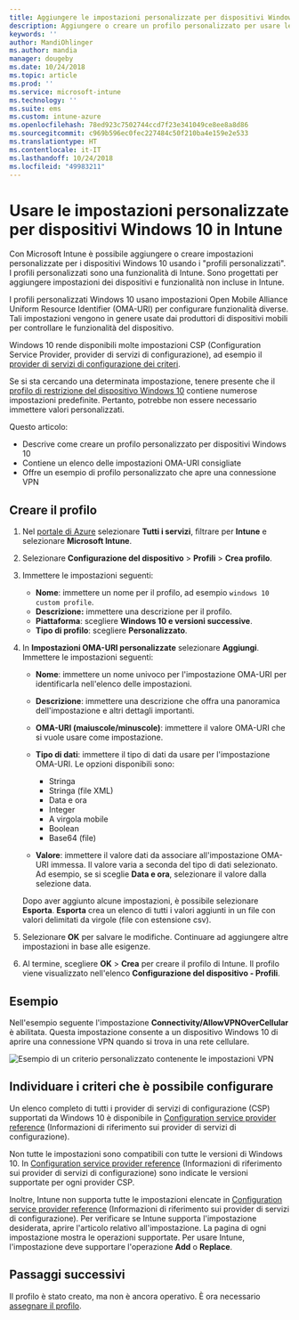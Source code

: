 ```yaml
---
title: Aggiungere le impostazioni personalizzate per dispositivi Windows 10 in Microsoft Intune - Azure | Microsoft Docs
description: Aggiungere o creare un profilo personalizzato per usare le impostazioni OMA-URI per i dispositivi che eseguono Windows 10 in Microsoft Intune. Usare un profilo personalizzato per aggiungere le impostazioni personalizzate.
keywords: ''
author: MandiOhlinger
ms.author: mandia
manager: dougeby
ms.date: 10/24/2018
ms.topic: article
ms.prod: ''
ms.service: microsoft-intune
ms.technology: ''
ms.suite: ems
ms.custom: intune-azure
ms.openlocfilehash: 78ed923c7502744ccd7f23e341049ce8ee8a8d86
ms.sourcegitcommit: c969b596ec0fec227484c50f210ba4e159e2e533
ms.translationtype: HT
ms.contentlocale: it-IT
ms.lasthandoff: 10/24/2018
ms.locfileid: "49983211"
---
```

# <a name="use-custom-settings-for-windows-10-devices-in-intune"></a>Usare le impostazioni personalizzate per dispositivi Windows 10 in Intune

Con Microsoft Intune è possibile aggiungere o creare impostazioni personalizzate per i dispositivi Windows 10 usando i "profili personalizzati". I profili personalizzati sono una funzionalità di Intune. Sono progettati per aggiungere impostazioni dei dispositivi e funzionalità non incluse in Intune.

I profili personalizzati Windows 10 usano impostazioni Open Mobile Alliance Uniform Resource Identifier (OMA-URI) per configurare funzionalità diverse. Tali impostazioni vengono in genere usate dai produttori di dispositivi mobili per controllare le funzionalità del dispositivo. 

Windows 10 rende disponibili molte impostazioni CSP (Configuration Service Provider, provider di servizi di configurazione), ad esempio il [provider di servizi di configurazione dei criteri](https://technet.microsoft.com/itpro/windows/manage/how-it-pros-can-use-configuration-service-providers).

Se si sta cercando una determinata impostazione, tenere presente che il [profilo di restrizione del dispositivo Windows 10](device-restrictions-windows-10.md) contiene numerose impostazioni predefinite. Pertanto, potrebbe non essere necessario immettere valori personalizzati.

Questo articolo:

- Descrive come creare un profilo personalizzato per dispositivi Windows 10
- Contiene un elenco delle impostazioni OMA-URI consigliate
- Offre un esempio di profilo personalizzato che apre una connessione VPN

## <a name="create-the-profile"></a>Creare il profilo

1. Nel [portale di Azure](https://portal.azure.com) selezionare **Tutti i servizi**, filtrare per **Intune** e selezionare **Microsoft Intune**.
2. Selezionare **Configurazione del dispositivo** > **Profili** > **Crea profilo**.
3. Immettere le impostazioni seguenti:

    - **Nome**: immettere un nome per il profilo, ad esempio `windows 10 custom profile`.
    - **Descrizione:** immettere una descrizione per il profilo.
    - **Piattaforma**: scegliere **Windows 10 e versioni successive**.
    - **Tipo di profilo**: scegliere **Personalizzato**.

4. In **Impostazioni OMA-URI personalizzate** selezionare **Aggiungi**. Immettere le impostazioni seguenti:

    - **Nome**: immettere un nome univoco per l'impostazione OMA-URI per identificarla nell'elenco delle impostazioni.
    - **Descrizione**: immettere una descrizione che offra una panoramica dell'impostazione e altri dettagli importanti.
    - **OMA-URI (maiuscole/minuscole)**: immettere il valore OMA-URI che si vuole usare come impostazione.
    - **Tipo di dati**: immettere il tipo di dati da usare per l'impostazione OMA-URI. Le opzioni disponibili sono:

        - Stringa
        - Stringa (file XML)
        - Data e ora
        - Integer
        - A virgola mobile
        - Boolean
        - Base64 (file)

    - **Valore**: immettere il valore dati da associare all'impostazione OMA-URI immessa. Il valore varia a seconda del tipo di dati selezionato. Ad esempio, se si sceglie **Data e ora**, selezionare il valore dalla selezione data.

    Dopo aver aggiunto alcune impostazioni, è possibile selezionare **Esporta**. **Esporta** crea un elenco di tutti i valori aggiunti in un file con valori delimitati da virgole (file con estensione csv).

5. Selezionare **OK** per salvare le modifiche. Continuare ad aggiungere altre impostazioni in base alle esigenze.
6. Al termine, scegliere **OK** > **Crea** per creare il profilo di Intune. Il profilo viene visualizzato nell'elenco **Configurazione del dispositivo - Profili**.

## <a name="example"></a>Esempio

Nell'esempio seguente l'impostazione **Connectivity/AllowVPNOverCellular** è abilitata. Questa impostazione consente a un dispositivo Windows 10 di aprire una connessione VPN quando si trova in una rete cellulare.

![Esempio di un criterio personalizzato contenente le impostazioni VPN](./media/custom-policy-example.png)

## <a name="find-the-policies-you-can-configure"></a>Individuare i criteri che è possibile configurare

Un elenco completo di tutti i provider di servizi di configurazione (CSP) supportati da Windows 10 è disponibile in [Configuration service provider reference](https://msdn.microsoft.com/windows/hardware/commercialize/customize/mdm/configuration-service-provider-reference) (Informazioni di riferimento sui provider di servizi di configurazione).

Non tutte le impostazioni sono compatibili con tutte le versioni di Windows 10. In [Configuration service provider reference](https://msdn.microsoft.com/windows/hardware/commercialize/customize/mdm/configuration-service-provider-reference) (Informazioni di riferimento sui provider di servizi di configurazione) sono indicate le versioni supportate per ogni provider CSP.

Inoltre, Intune non supporta tutte le impostazioni elencate in [Configuration service provider reference](https://msdn.microsoft.com/windows/hardware/commercialize/customize/mdm/configuration-service-provider-reference) (Informazioni di riferimento sui provider di servizi di configurazione). Per verificare se Intune supporta l'impostazione desiderata, aprire l'articolo relativo all'impostazione. La pagina di ogni impostazione mostra le operazioni supportate. Per usare Intune, l'impostazione deve supportare l'operazione **Add** o **Replace**.

## <a name="next-steps"></a>Passaggi successivi

Il profilo è stato creato, ma non è ancora operativo. È ora necessario [assegnare il profilo](device-profile-assign.md).
